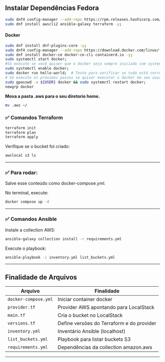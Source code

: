 ## Instalar Dependências Fedora

```bash
sudo dnf4 config-manager --add-repo https://rpm.releases.hashicorp.com/fedora/hashicorp.repo -y;
sudo dnf install awscli2 ansible-galaxy terraform -y;
```

#### Docker
```bash
sudo dnf install dnf-plugins-core -y;
sudo dnf4 config-manager --add-repo https://download.docker.com/linux/fedora/docker-ce.repo -y;
sudo dnf install docker-ce docker-ce-cli containerd.io -y;
sudo systemctl start docker;
#Só execute se você quiser que o docker seja sempre iniciado com systemd
sudo systemctl enable docker;
sudo docker run hello-world;  # Teste para verificar se tudo está correto
# Só execute os próximos passos se quiser executar o docker em seu usuário sem precisar do root(sudo)
sudo gpasswd -a ${USER} docker && sudo systemctl restart docker;
newgrp docker
```


**Mova a pasta .aws para o seu diretorio home.**

```bash 
mv .aws ~/
```

### ✅ Comandos Terraform

```bash
terraform init
terraform plan
terraform apply
```

Verifique se o bucket foi criado:

```bash
awslocal s3 ls
```
---

### ✅ Para rodar:
Salve esse conteúdo como docker-compose.yml.

No terminal, execute:

```bash
docker compose up -d
```

---

### ✅ Comandos Ansible

Instale a collection AWS:

```bash
ansible-galaxy collection install -r requirements.yml
```

Execute o playbook:

```bash
ansible-playbook -i inventory.yml list_buckets.yml
```

---

## Finalidade de Arquivos

| Arquivo             | Finalidade                                |
| ------------------  | ----------------------------------------- |
| `docker-compose.yml`| Iniciar container docker                  |
| `provider.tf`       | Provider AWS apontando para LocalStack    |
| `main.tf`           | Cria o bucket no LocalStack               |
| `versions.tf`       | Define versões do Terraform e do provider |
| `inventory.yml`     | Inventário Ansible (localhost)            |
| `list_buckets.yml`  | Playbook para listar buckets S3           |
| `requirements.yml`  | Dependências da collection amazon.aws     |

---

